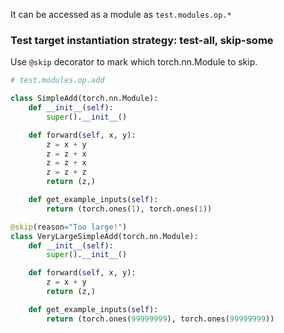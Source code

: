 It can be accessed as a module as `test.modules.op.*`


### Test target instantiation strategy: test-all, skip-some

Use `@skip` decorator to mark which torch.nn.Module to skip.

```py
# test.modules.op.add

class SimpleAdd(torch.nn.Module):
    def __init__(self):
        super().__init__()

    def forward(self, x, y):
        z = x + y
        z = z + x
        z = z + x
        z = z + z
        return (z,)

    def get_example_inputs(self):
        return (torch.ones(1), torch.ones(1))

@skip(reason="Too large!")
class VeryLargeSimpleAdd(torch.nn.Module):
    def __init__(self):
        super().__init__()

    def forward(self, x, y):
        z = x + y
        return (z,)

    def get_example_inputs(self):
        return (torch.ones(99999999), torch.ones(99999999))
```
